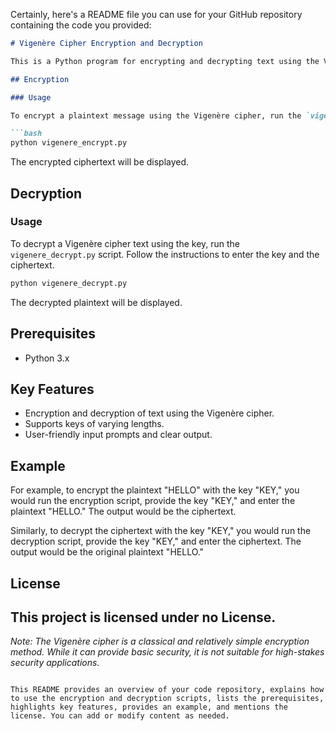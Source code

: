 Certainly, here's a README file you can use for your GitHub repository containing the code you provided:

```markdown
# Vigenère Cipher Encryption and Decryption

This is a Python program for encrypting and decrypting text using the Vigenère cipher. The repository includes two scripts: one for encryption and one for decryption.

## Encryption

### Usage

To encrypt a plaintext message using the Vigenère cipher, run the `vigenere_encrypt.py` script. Follow the instructions to enter the key and plaintext message.

```bash
python vigenere_encrypt.py
```

The encrypted ciphertext will be displayed.

## Decryption

### Usage

To decrypt a Vigenère cipher text using the key, run the `vigenere_decrypt.py` script. Follow the instructions to enter the key and the ciphertext.

```bash
python vigenere_decrypt.py
```

The decrypted plaintext will be displayed.

## Prerequisites

- Python 3.x

## Key Features

- Encryption and decryption of text using the Vigenère cipher.
- Supports keys of varying lengths.
- User-friendly input prompts and clear output.

## Example

For example, to encrypt the plaintext "HELLO" with the key "KEY," you would run the encryption script, provide the key "KEY," and enter the plaintext "HELLO." The output would be the ciphertext.

Similarly, to decrypt the ciphertext with the key "KEY," you would run the decryption script, provide the key "KEY," and enter the ciphertext. The output would be the original plaintext "HELLO."

## License

This project is licensed under  no License.
---

*Note: The Vigenère cipher is a classical and relatively simple encryption method. While it can provide basic security, it is not suitable for high-stakes security applications.*
```

This README provides an overview of your code repository, explains how to use the encryption and decryption scripts, lists the prerequisites, highlights key features, provides an example, and mentions the license. You can add or modify content as needed.
